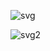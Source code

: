 ![svg](https://raw.github.com/sindresorhus/playground/master/monster.svg)

![svg2](http://wroug.com/stuff/temp/monster.svg)
